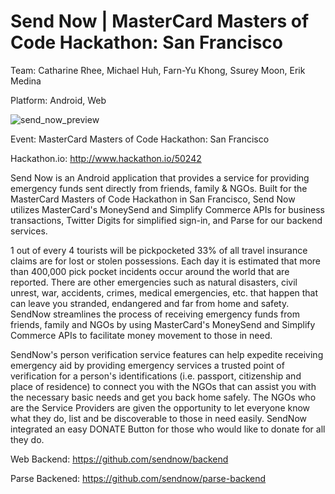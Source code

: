 Send Now | MasterCard Masters of Code Hackathon: San Francisco
============

Team: Catharine Rhee, Michael Huh, Farn-Yu Khong, Ssurey Moon, Erik Medina

Platform: Android, Web

![send_now_preview](https://cloud.githubusercontent.com/assets/1645482/12570544/4f79ae64-c38d-11e5-9f3d-9dede3e2cef7.gif)

Event: MasterCard Masters of Code Hackathon: San Francisco

Hackathon.io: http://www.hackathon.io/50242

Send Now is an Android application that provides a service for providing emergency funds sent directly from friends, family & NGOs. Built for the MasterCard Masters of Code Hackathon in San Francisco, Send Now utilizes MasterCard's MoneySend and Simplify Commerce APIs for business transactions, Twitter Digits for simplified sign-in, and Parse for our backend services.

1 out of every 4 tourists will be pickpocketed 33% of all travel insurance claims are for lost or stolen possessions. Each day it is estimated that more than 400,000 pick pocket incidents occur around the world that are reported. There are other emergencies such as natural disasters, civil unrest, war, accidents, crimes, medical emergencies, etc. that happen that can leave you stranded, endangered and far from home and safety. SendNow streamlines the process of receiving emergency funds from friends, family and NGOs by using MasterCard's MoneySend and Simplify Commerce APIs to facilitate money movement to those in need. 

SendNow's person verification service features can help expedite receiving emergency aid by providing emergency services a trusted point of verification for a person's identifications (i.e. passport, citizenship and place of residence) to connect you with the NGOs that can assist you with the necessary basic needs and get you back home safely. The NGOs who are the Service Providers are given the opportunity to let everyone know what they do, list and be discoverable to those in need easily. SendNow integrated an easy DONATE Button for those who would like to donate for all they do.

Web Backend: https://github.com/sendnow/backend

Parse Backened: https://github.com/sendnow/parse-backend
